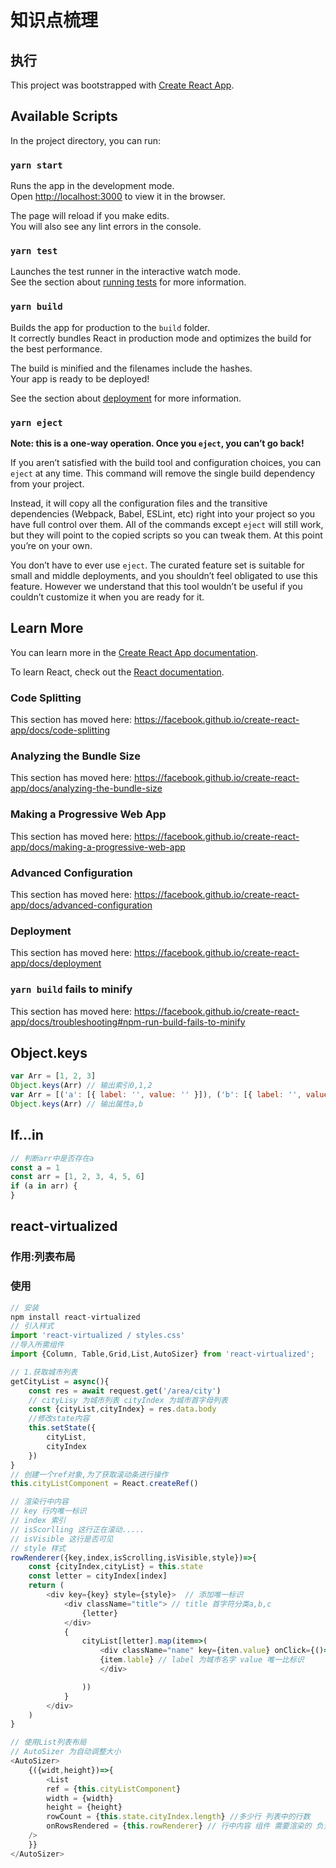 # 知识点梳理

## 执行

This project was bootstrapped with [Create React App](https://github.com/facebook/create-react-app).

## Available Scripts

In the project directory, you can run:

### `yarn start`

Runs the app in the development mode.<br />
Open [http://localhost:3000](http://localhost:3000) to view it in the browser.

The page will reload if you make edits.<br />
You will also see any lint errors in the console.

### `yarn test`

Launches the test runner in the interactive watch mode.<br />
See the section about [running tests](https://facebook.github.io/create-react-app/docs/running-tests) for more information.

### `yarn build`

Builds the app for production to the `build` folder.<br />
It correctly bundles React in production mode and optimizes the build for the best performance.

The build is minified and the filenames include the hashes.<br />
Your app is ready to be deployed!

See the section about [deployment](https://facebook.github.io/create-react-app/docs/deployment) for more information.

### `yarn eject`

**Note: this is a one-way operation. Once you `eject`, you can’t go back!**

If you aren’t satisfied with the build tool and configuration choices, you can `eject` at any time. This command will remove the single build dependency from your project.

Instead, it will copy all the configuration files and the transitive dependencies (Webpack, Babel, ESLint, etc) right into your project so you have full control over them. All of the commands except `eject` will still work, but they will point to the copied scripts so you can tweak them. At this point you’re on your own.

You don’t have to ever use `eject`. The curated feature set is suitable for small and middle deployments, and you shouldn’t feel obligated to use this feature. However we understand that this tool wouldn’t be useful if you couldn’t customize it when you are ready for it.

## Learn More

You can learn more in the [Create React App documentation](https://facebook.github.io/create-react-app/docs/getting-started).

To learn React, check out the [React documentation](https://reactjs.org/).

### Code Splitting

This section has moved here: https://facebook.github.io/create-react-app/docs/code-splitting

### Analyzing the Bundle Size

This section has moved here: https://facebook.github.io/create-react-app/docs/analyzing-the-bundle-size

### Making a Progressive Web App

This section has moved here: https://facebook.github.io/create-react-app/docs/making-a-progressive-web-app

### Advanced Configuration

This section has moved here: https://facebook.github.io/create-react-app/docs/advanced-configuration

### Deployment

This section has moved here: https://facebook.github.io/create-react-app/docs/deployment

### `yarn build` fails to minify

This section has moved here: https://facebook.github.io/create-react-app/docs/troubleshooting#npm-run-build-fails-to-minify

## Object.keys

```js
var Arr = [1, 2, 3]
Object.keys(Arr) // 输出索引0,1,2
var Arr = [('a': [{ label: '', value: '' }]), ('b': [{ label: '', value: '' }])]
Object.keys(Arr) // 输出属性a,b
```

## If...in

```js
// 判断arr中是否存在a
const a = 1
const arr = [1, 2, 3, 4, 5, 6]
if (a in arr) {
}
```

## react-virtualized

### 作用:列表布局

### 使用

```js
// 安装
npm install react-virtualized
// 引入样式
import 'react-virtualized / styles.css'
//导入所需组件
import {Column, Table,Grid,List,AutoSizer} from 'react-virtualized';

// 1.获取城市列表
getCityList = async(){
    const res = await request.get('/area/city')
    // cityLisy 为城市列表 cityIndex 为城市首字母列表
   	const {cityList,cityIndex} = res.data.body
    //修改state内容
    this.setState({
        cityList,
        cityIndex
    })
}
// 创建一个ref对象,为了获取滚动条进行操作
this.cityListComponent = React.createRef()

// 渲染行中内容
// key 行内唯一标识
// index 索引
// isScorlling 这行正在滚动.....
// isVisible 这行是否可见
// style 样式
rowRenderer({key,index,isScrolling,isVisible,style})=>{
    const {cityIndex,cityList} = this.state
    const letter = cityIndex[index]
    return (
    	<div key={key} style={style}>  // 添加唯一标识
        	<div className="title"> // title 首字符分类a,b,c
        		{letter}
			</div>
			{
                cityList[letter].map(item=>(
                	<div className="name" key={iten.value} onClick={()=>{this.changeCity(item)}}> // 每一组中的每一行 changeCity 为改变定位方法
                    {item.lable} // label 为城市名字 value 唯一比标识
                    </div>

                ))
            }
        </div>
    )
}

// 使用List列表布局
// AutoSizer 为自动调整大小
<AutoSizer>
    {({widt,height})=>{
        <List
		ref = {this.cityListComponent}
		width = {width}
		height = {height}
		rowCount = {this.state.cityIndex.length} //多少行 列表中的行数
		onRowsRendered = {this.rowRenderer} // 行中内容 组件 需要渲染的 负责渲染行。
	/>
    }}
</AutoSizer>

```
